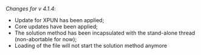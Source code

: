 _Changes for v 4.1.4_:
- Update for XPUN has been applied;
- Core updates have been applied;
- The solution method has been incapsulated with the stand-alone thread (non-abortable for now);
- Loading of the file will not start the solution method anymore
